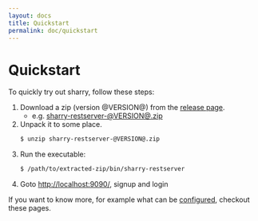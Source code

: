 ```yaml
---
layout: docs
title: Quickstart
permalink: doc/quickstart
---
```


# Quickstart

To quickly try out sharry, follow these steps:

1. Download a zip (version @VERSION@) from the [release
   page](https://github.com/eikek/sharry/releases).
   - e.g. [sharry-restserver-@VERSION@.zip](https://github.com/eikek/sharry/releases/download/release%2F@VERSION@/sharry-restserver-@VERSION@.zip)
2. Unpack it to some place.
   ```bash
   $ unzip sharry-restserver-@VERSION@.zip
   ```
3. Run the executable:
   ```bash
   $ /path/to/extracted-zip/bin/sharry-restserver
   ```
4. Goto <http://localhost:9090/>, signup and login

If you want to know more, for example what can be
[configured](configure), checkout these pages.
